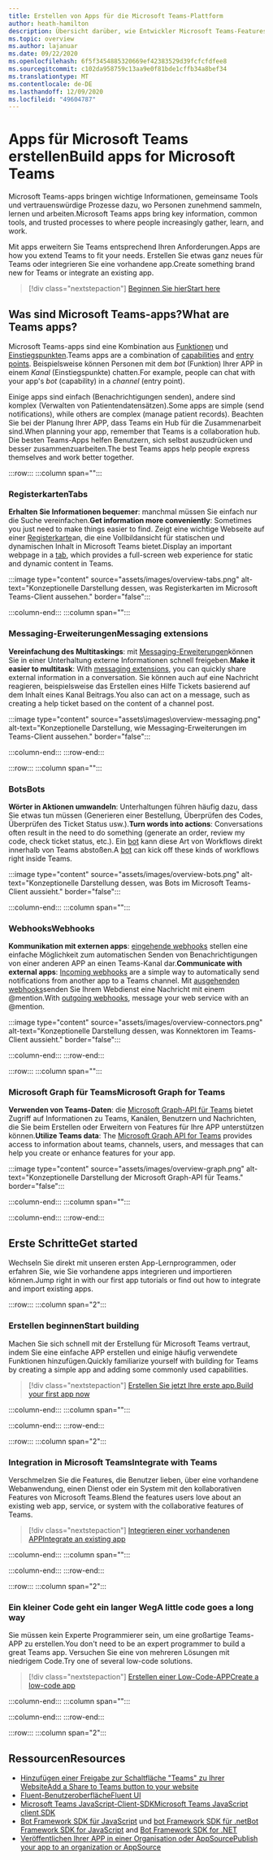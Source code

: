 ```yaml
---
title: Erstellen von Apps für die Microsoft Teams-Plattform
author: heath-hamilton
description: Übersicht darüber, wie Entwickler Microsoft Teams-Features mit benutzerdefinierten apps erweitern und anpassen können.
ms.topic: overview
ms.author: lajanuar
ms.date: 09/22/2020
ms.openlocfilehash: 6f5f3454885320669ef42383529d39fcfcfdfee8
ms.sourcegitcommit: c102da958759c13aa9e0f81bde1cffb34a8bef34
ms.translationtype: MT
ms.contentlocale: de-DE
ms.lasthandoff: 12/09/2020
ms.locfileid: "49604787"
---
```

# <a name="build-apps-for-microsoft-teams"></a><span data-ttu-id="8a091-103">Apps für Microsoft Teams erstellen</span><span class="sxs-lookup"><span data-stu-id="8a091-103">Build apps for Microsoft Teams</span></span>

<span data-ttu-id="8a091-104">Microsoft Teams-apps bringen wichtige Informationen, gemeinsame Tools und vertrauenswürdige Prozesse dazu, wo Personen zunehmend sammeln, lernen und arbeiten.</span><span class="sxs-lookup"><span data-stu-id="8a091-104">Microsoft Teams apps bring key information, common tools, and trusted processes to where people increasingly gather, learn, and work.</span></span>

<span data-ttu-id="8a091-105">Mit apps erweitern Sie Teams entsprechend Ihren Anforderungen.</span><span class="sxs-lookup"><span data-stu-id="8a091-105">Apps are how you extend Teams to fit your needs.</span></span> <span data-ttu-id="8a091-106">Erstellen Sie etwas ganz neues für Teams oder integrieren Sie eine vorhandene app.</span><span class="sxs-lookup"><span data-stu-id="8a091-106">Create something brand new for Teams or integrate an existing app.</span></span>

> [!div class="nextstepaction"]
> [<span data-ttu-id="8a091-107">Beginnen Sie hier</span><span class="sxs-lookup"><span data-stu-id="8a091-107">Start here</span></span>](build-your-first-app/build-first-app-overview.md)

## <a name="what-are-teams-apps"></a><span data-ttu-id="8a091-108">Was sind Microsoft Teams-apps?</span><span class="sxs-lookup"><span data-stu-id="8a091-108">What are Teams apps?</span></span>

<span data-ttu-id="8a091-109">Microsoft Teams-apps sind eine Kombination aus [Funktionen](concepts/capabilities-overview.md) und [Einstiegspunkten](concepts/extensibility-points.md).</span><span class="sxs-lookup"><span data-stu-id="8a091-109">Teams apps are a combination of [capabilities](concepts/capabilities-overview.md) and [entry points](concepts/extensibility-points.md).</span></span> <span data-ttu-id="8a091-110">Beispielsweise können Personen mit dem *bot* (Funktion) Ihrer APP in einem *Kanal* (Einstiegspunkte) chatten.</span><span class="sxs-lookup"><span data-stu-id="8a091-110">For example, people can chat with your app's *bot* (capability) in a *channel* (entry point).</span></span>

<span data-ttu-id="8a091-111">Einige apps sind einfach (Benachrichtigungen senden), andere sind komplex (Verwalten von Patientendatensätzen).</span><span class="sxs-lookup"><span data-stu-id="8a091-111">Some apps are simple (send notifications), while others are complex (manage patient records).</span></span> <span data-ttu-id="8a091-112">Beachten Sie bei der Planung Ihrer APP, dass Teams ein Hub für die Zusammenarbeit sind.</span><span class="sxs-lookup"><span data-stu-id="8a091-112">When planning your app, remember that Teams is a collaboration hub.</span></span> <span data-ttu-id="8a091-113">Die besten Teams-Apps helfen Benutzern, sich selbst auszudrücken und besser zusammenzuarbeiten.</span><span class="sxs-lookup"><span data-stu-id="8a091-113">The best Teams apps help people express themselves and work better together.</span></span>

:::row:::
   :::column span="":::

### <a name="tabs"></a><span data-ttu-id="8a091-114">Registerkarten</span><span class="sxs-lookup"><span data-stu-id="8a091-114">Tabs</span></span>

<span data-ttu-id="8a091-115">**Erhalten Sie Informationen bequemer**: manchmal müssen Sie einfach nur die Suche vereinfachen.</span><span class="sxs-lookup"><span data-stu-id="8a091-115">**Get information more conveniently**: Sometimes you just need to make things easier to find.</span></span> <span data-ttu-id="8a091-116">Zeigt eine wichtige Webseite auf einer [Registerkarte](tabs/what-are-tabs.md)an, die eine Vollbildansicht für statischen und dynamischen Inhalt in Microsoft Teams bietet.</span><span class="sxs-lookup"><span data-stu-id="8a091-116">Display an important webpage in a [tab](tabs/what-are-tabs.md), which provides a full-screen web experience for static and dynamic content in Teams.</span></span>

:::image type="content" source="assets/images/overview-tabs.png" alt-text="Konzeptionelle Darstellung dessen, was Registerkarten im Microsoft Teams-Client aussehen." border="false":::

   :::column-end:::
   :::column span="":::

### <a name="messaging-extensions"></a><span data-ttu-id="8a091-118">Messaging-Erweiterungen</span><span class="sxs-lookup"><span data-stu-id="8a091-118">Messaging extensions</span></span>

<span data-ttu-id="8a091-119">**Vereinfachung des Multitaskings**: mit [Messaging-Erweiterungen](messaging-extensions/what-are-messaging-extensions.md)können Sie in einer Unterhaltung externe Informationen schnell freigeben.</span><span class="sxs-lookup"><span data-stu-id="8a091-119">**Make it easier to multitask**: With [messaging extensions](messaging-extensions/what-are-messaging-extensions.md), you can quickly share external information in a conversation.</span></span> <span data-ttu-id="8a091-120">Sie können auch auf eine Nachricht reagieren, beispielsweise das Erstellen eines Hilfe Tickets basierend auf dem Inhalt eines Kanal Beitrags.</span><span class="sxs-lookup"><span data-stu-id="8a091-120">You also can act on a message, such as creating a help ticket based on the content of a channel post.</span></span>

:::image type="content" source="assets\images\overview-messaging.png" alt-text="Konzeptionelle Darstellung, wie Messaging-Erweiterungen im Teams-Client aussehen." border="false":::

   :::column-end:::
:::row-end:::

:::row:::
   :::column span="":::

### <a name="bots"></a><span data-ttu-id="8a091-122">Bots</span><span class="sxs-lookup"><span data-stu-id="8a091-122">Bots</span></span>

<span data-ttu-id="8a091-123">**Wörter in Aktionen umwandeln**: Unterhaltungen führen häufig dazu, dass Sie etwas tun müssen (Generieren einer Bestellung, Überprüfen des Codes, Überprüfen des Ticket Status usw.).</span><span class="sxs-lookup"><span data-stu-id="8a091-123">**Turn words into actions**: Conversations often result in the need to do something (generate an order, review my code, check ticket status, etc.).</span></span> <span data-ttu-id="8a091-124">Ein [bot](bots/what-are-bots.md) kann diese Art von Workflows direkt innerhalb von Teams abstoßen.</span><span class="sxs-lookup"><span data-stu-id="8a091-124">A [bot](bots/what-are-bots.md) can kick off these kinds of workflows right inside Teams.</span></span>

:::image type="content" source="assets/images/overview-bots.png" alt-text="Konzeptionelle Darstellung dessen, was Bots im Microsoft Teams-Client aussieht." border="false":::

   :::column-end:::
   :::column span="":::

### <a name="webhooks"></a><span data-ttu-id="8a091-126">Webhooks</span><span class="sxs-lookup"><span data-stu-id="8a091-126">Webhooks</span></span>

<span data-ttu-id="8a091-127">**Kommunikation mit externen apps**: [eingehende webhooks](webhooks-and-connectors/what-are-webhooks-and-connectors.md#incoming-webhooks) stellen eine einfache Möglichkeit zum automatischen Senden von Benachrichtigungen von einer anderen APP an einen Teams-Kanal dar.</span><span class="sxs-lookup"><span data-stu-id="8a091-127">**Communicate with external apps**: [Incoming webhooks](webhooks-and-connectors/what-are-webhooks-and-connectors.md#incoming-webhooks) are a simple way to automatically send notifications from another app to a Teams channel.</span></span> <span data-ttu-id="8a091-128">Mit [ausgehenden webhooks](webhooks-and-connectors/what-are-webhooks-and-connectors.md#outgoing-webhooks)senden Sie Ihrem Webdienst eine Nachricht mit einem @mention.</span><span class="sxs-lookup"><span data-stu-id="8a091-128">With [outgoing webhooks](webhooks-and-connectors/what-are-webhooks-and-connectors.md#outgoing-webhooks), message your web service with an @mention.</span></span>

:::image type="content" source="assets/images/overview-connectors.png" alt-text="Konzeptionelle Darstellung dessen, was Konnektoren im Teams-Client aussieht." border="false":::

   :::column-end:::
:::row-end:::

:::row:::
   :::column span="":::

### <a name="microsoft-graph-for-teams"></a><span data-ttu-id="8a091-130">Microsoft Graph für Teams</span><span class="sxs-lookup"><span data-stu-id="8a091-130">Microsoft Graph for Teams</span></span>

<span data-ttu-id="8a091-131">**Verwenden von Teams-Daten**: die [Microsoft Graph-API für Teams](https://docs.microsoft.com/graph/teams-concept-overview) bietet Zugriff auf Informationen zu Teams, Kanälen, Benutzern und Nachrichten, die Sie beim Erstellen oder Erweitern von Features für Ihre APP unterstützen können.</span><span class="sxs-lookup"><span data-stu-id="8a091-131">**Utilize Teams data**: The [Microsoft Graph API for Teams](https://docs.microsoft.com/graph/teams-concept-overview) provides access to information about teams, channels, users, and messages that can help you create or enhance features for your app.</span></span>

:::image type="content" source="assets/images/overview-graph.png" alt-text="Konzeptionelle Darstellung der Microsoft Graph-API für Teams." border="false":::

   :::column-end:::
   :::column span="":::

   :::column-end:::
:::row-end:::

## <a name="get-started"></a><span data-ttu-id="8a091-133">Erste Schritte</span><span class="sxs-lookup"><span data-stu-id="8a091-133">Get started</span></span>

<span data-ttu-id="8a091-134">Wechseln Sie direkt mit unseren ersten App-Lernprogrammen, oder erfahren Sie, wie Sie vorhandene apps integrieren und importieren können.</span><span class="sxs-lookup"><span data-stu-id="8a091-134">Jump right in with our first app tutorials or find out how to integrate and import existing apps.</span></span>

:::row:::
   :::column span="2":::

### <a name="start-building"></a><span data-ttu-id="8a091-135">Erstellen beginnen</span><span class="sxs-lookup"><span data-stu-id="8a091-135">Start building</span></span>

   <span data-ttu-id="8a091-136">Machen Sie sich schnell mit der Erstellung für Microsoft Teams vertraut, indem Sie eine einfache APP erstellen und einige häufig verwendete Funktionen hinzufügen.</span><span class="sxs-lookup"><span data-stu-id="8a091-136">Quickly familiarize yourself with building for Teams by creating a simple app and adding some commonly used capabilities.</span></span>

   > [!div class="nextstepaction"]
   > [<span data-ttu-id="8a091-137">Erstellen Sie jetzt Ihre erste app.</span><span class="sxs-lookup"><span data-stu-id="8a091-137">Build your first app now</span></span>](build-your-first-app/build-first-app-overview.md)

   :::column-end:::
   :::column span="":::

   :::column-end:::
:::row-end:::

:::row:::
   :::column span="2":::

### <a name="integrate-with-teams"></a><span data-ttu-id="8a091-138">Integration in Microsoft Teams</span><span class="sxs-lookup"><span data-stu-id="8a091-138">Integrate with Teams</span></span>

   <span data-ttu-id="8a091-139">Verschmelzen Sie die Features, die Benutzer lieben, über eine vorhandene Webanwendung, einen Dienst oder ein System mit den kollaborativen Features von Microsoft Teams.</span><span class="sxs-lookup"><span data-stu-id="8a091-139">Blend the features users love about an existing web app, service, or system with the collaborative features of Teams.</span></span>

   > [!div class="nextstepaction"]
   > [<span data-ttu-id="8a091-140">Integrieren einer vorhandenen APP</span><span class="sxs-lookup"><span data-stu-id="8a091-140">Integrate an existing app</span></span>](samples/integrating-web-apps.md)

   :::column-end:::
   :::column span="":::

   :::column-end:::
:::row-end:::

:::row:::
   :::column span="2":::

### <a name="a-little-code-goes-a-long-way"></a><span data-ttu-id="8a091-141">Ein kleiner Code geht ein langer Weg</span><span class="sxs-lookup"><span data-stu-id="8a091-141">A little code goes a long way</span></span>

   <span data-ttu-id="8a091-142">Sie müssen kein Experte Programmierer sein, um eine großartige Teams-APP zu erstellen.</span><span class="sxs-lookup"><span data-stu-id="8a091-142">You don't need to be an expert programmer to build a great Teams app.</span></span> <span data-ttu-id="8a091-143">Versuchen Sie eine von mehreren Lösungen mit niedrigem Code.</span><span class="sxs-lookup"><span data-stu-id="8a091-143">Try one of several low-code solutions.</span></span>

   > [!div class="nextstepaction"]
   > [<span data-ttu-id="8a091-144">Erstellen einer Low-Code-APP</span><span class="sxs-lookup"><span data-stu-id="8a091-144">Create a low-code app</span></span>](samples/teams-low-code-solutions.md)

   :::column-end:::
   :::column span="":::

   :::column-end:::
:::row-end:::

:::row:::
   :::column span="2":::

## <a name="resources"></a><span data-ttu-id="8a091-145">Ressourcen</span><span class="sxs-lookup"><span data-stu-id="8a091-145">Resources</span></span>

* [<span data-ttu-id="8a091-146">Hinzufügen einer Freigabe zur Schaltfläche "Teams" zu Ihrer Website</span><span class="sxs-lookup"><span data-stu-id="8a091-146">Add a Share to Teams button to your website</span></span>](concepts/build-and-test/share-to-teams.md)
* <span data-ttu-id="8a091-147"><a href="https://fluentsite.z22.web.core.windows.net/" target="_blank">Fluent-Benutzeroberfläche</a></span><span class="sxs-lookup"><span data-stu-id="8a091-147"><a href="https://fluentsite.z22.web.core.windows.net/" target="_blank">Fluent UI</a></span></span>
* [<span data-ttu-id="8a091-148">Microsoft Teams JavaScript-Client-SDK</span><span class="sxs-lookup"><span data-stu-id="8a091-148">Microsoft Teams JavaScript client SDK</span></span>](https://docs.microsoft.com/javascript/api/@microsoft/teams-js/?view=msteams-client-js-latest&preserve-view=true)
* <span data-ttu-id="8a091-149">[Bot Framework SDK für JavaScript](https://github.com/Microsoft/botbuilder-js) und [bot Framework SDK für .net](https://github.com/Microsoft/botbuilder-dotnet/)</span><span class="sxs-lookup"><span data-stu-id="8a091-149">[Bot Framework SDK for JavaScript](https://github.com/Microsoft/botbuilder-js) and [Bot Framework SDK for .NET](https://github.com/Microsoft/botbuilder-dotnet/)</span></span>
* [<span data-ttu-id="8a091-150">Veröffentlichen Ihrer APP in einer Organisation oder AppSource</span><span class="sxs-lookup"><span data-stu-id="8a091-150">Publish your app to an organization or AppSource</span></span>](concepts/deploy-and-publish/overview.md)
